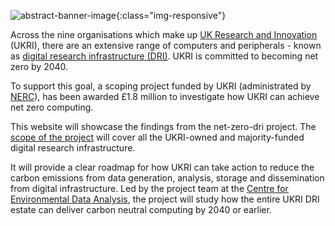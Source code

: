 ![abstract-banner-image](images/abstract-banner-GettyImages-1280385511-3.png){:class="img-responsive"} 

Across the nine organisations which make up [UK Research and Innovation](https://www.ukri.org/) (UKRI), there are an extensive range of computers and peripherals - known as [digital research infrastructure (DRI)](https://www.ukri.org/our-work/creating-world-class-research-and-innovation-infrastructure/digital-research-infrastructure/). UKRI is committed to becoming net zero by 2040. 

To support this goal, a scoping project funded by UKRI (administrated by [NERC](https://nerc.ukri.org/)), has been awarded £1.8 million to investigate how UKRI can achieve net zero computing. 

This website will showcase the findings from the net-zero-dri project. The [scope of the project](/scope/) will cover all the UKRI-owned and majority-funded digital research infrastructure.

It will provide a clear roadmap for how UKRI can take action to reduce the carbon emissions from data generation, analysis, storage and dissemination from digital infrastructure. Led by the project team at the [Centre for Environmental Data Analysis](https://www.ceda.ac.uk), the project will study how the entire UKRI DRI estate can deliver carbon neutral computing by 2040 or earlier. 



